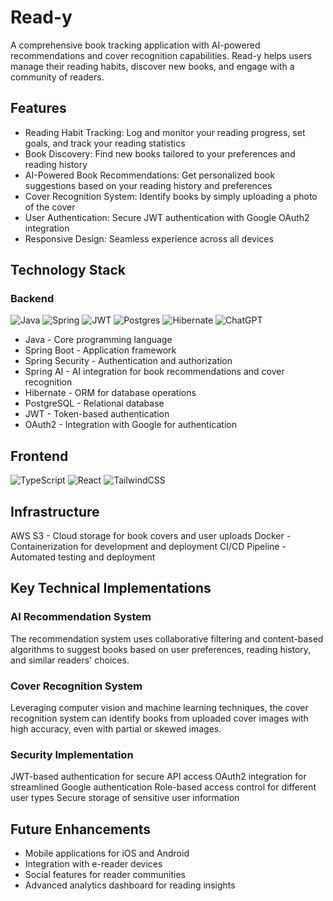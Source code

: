 # Read-y
A comprehensive book tracking application with AI-powered recommendations and cover recognition capabilities. Read-y helps users manage their reading habits, discover new books, and engage with a community of readers.

## Features
- Reading Habit Tracking: Log and monitor your reading progress, set goals, and track your reading statistics
- Book Discovery: Find new books tailored to your preferences and reading history
- AI-Powered Book Recommendations: Get personalized book suggestions based on your reading history and preferences
- Cover Recognition System: Identify books by simply uploading a photo of the cover
- User Authentication: Secure JWT authentication with Google OAuth2 integration
- Responsive Design: Seamless experience across all devices

## Technology Stack
### Backend

![Java](https://img.shields.io/badge/java-%23ED8B00.svg?style=for-the-badge&logo=openjdk&logoColor=white)
![Spring](https://img.shields.io/badge/spring-%236DB33F.svg?style=for-the-badge&logo=spring&logoColor=white)
![JWT](https://img.shields.io/badge/JWT-black?style=for-the-badge&logo=JSON%20web%20tokens)
![Postgres](https://img.shields.io/badge/postgres-%23316192.svg?style=for-the-badge&logo=postgresql&logoColor=white)
![Hibernate](https://img.shields.io/badge/Hibernate-59666C?style=for-the-badge&logo=Hibernate&logoColor=white)
![ChatGPT](https://img.shields.io/badge/chatGPT-74aa9c?style=for-the-badge&logo=openai&logoColor=white)
- Java - Core programming language
- Spring Boot - Application framework
- Spring Security - Authentication and authorization
- Spring AI - AI integration for book recommendations and cover recognition
- Hibernate - ORM for database operations
- PostgreSQL - Relational database
- JWT - Token-based authentication
- OAuth2 - Integration with Google for authentication

## Frontend
![TypeScript](https://img.shields.io/badge/typescript-%23007ACC.svg?style=for-the-badge&logo=typescript&logoColor=white)
![React](https://img.shields.io/badge/react-%2320232a.svg?style=for-the-badge&logo=react&logoColor=%2361DAFB)
![TailwindCSS](https://img.shields.io/badge/tailwindcss-%2338B2AC.svg?style=for-the-badge&logo=tailwind-css&logoColor=white)
## Infrastructure

AWS S3 - Cloud storage for book covers and user uploads
Docker - Containerization for development and deployment
CI/CD Pipeline - Automated testing and deployment

## Key Technical Implementations
### AI Recommendation System
The recommendation system uses collaborative filtering and content-based algorithms to suggest books based on user preferences, reading history, and similar readers' choices.
### Cover Recognition System
Leveraging computer vision and machine learning techniques, the cover recognition system can identify books from uploaded cover images with high accuracy, even with partial or skewed images.
### Security Implementation
JWT-based authentication for secure API access
OAuth2 integration for streamlined Google authentication
Role-based access control for different user types
Secure storage of sensitive user information

## Future Enhancements

- Mobile applications for iOS and Android
- Integration with e-reader devices
- Social features for reader communities
- Advanced analytics dashboard for reading insights
